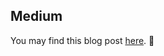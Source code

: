 ## Medium

You may find this blog post [here](https://medium.com/@FelipeFaria/writing-a-command-line-interface-similar-to-git-in-python-1cabbb3a3e6e). 🚀
